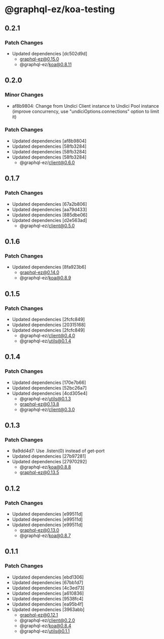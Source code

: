 # @graphql-ez/koa-testing

## 0.2.1

### Patch Changes

- Updated dependencies [dc502d9d]
  - graphql-ez@0.15.0
  - @graphql-ez/koa@0.8.11

## 0.2.0

### Minor Changes

- af8b9804: Change from Undici Client instance to Undici Pool instance (improve concurrency, use "undiciOptions.connections" option to limit it)

### Patch Changes

- Updated dependencies [af8b9804]
- Updated dependencies [58fb3284]
- Updated dependencies [58fb3284]
- Updated dependencies [58fb3284]
  - @graphql-ez/client@0.6.0

## 0.1.7

### Patch Changes

- Updated dependencies [67a2b806]
- Updated dependencies [aa79d433]
- Updated dependencies [885dbe06]
- Updated dependencies [d2e563ad]
  - @graphql-ez/client@0.5.0

## 0.1.6

### Patch Changes

- Updated dependencies [8fa923b6]
  - graphql-ez@0.14.0
  - @graphql-ez/koa@0.8.9

## 0.1.5

### Patch Changes

- Updated dependencies [2fcfc849]
- Updated dependencies [20315168]
- Updated dependencies [2fcfc849]
  - @graphql-ez/client@0.4.0
  - @graphql-ez/utils@0.1.4

## 0.1.4

### Patch Changes

- Updated dependencies [170e7b66]
- Updated dependencies [52bc26a7]
- Updated dependencies [4cd305e4]
  - @graphql-ez/utils@0.1.3
  - graphql-ez@0.13.8
  - @graphql-ez/client@0.3.0

## 0.1.3

### Patch Changes

- 9a9dd4d7: Use .listen(0) instead of get-port
- Updated dependencies [27b97281]
- Updated dependencies [27970292]
  - @graphql-ez/koa@0.8.8
  - graphql-ez@0.13.5

## 0.1.2

### Patch Changes

- Updated dependencies [e99511d]
- Updated dependencies [e99511d]
- Updated dependencies [e99511d]
  - graphql-ez@0.13.0
  - @graphql-ez/koa@0.8.7

## 0.1.1

### Patch Changes

- Updated dependencies [ebd1306]
- Updated dependencies [67bb1d7]
- Updated dependencies [4c3ed73]
- Updated dependencies [a610836]
- Updated dependencies [9538fc4]
- Updated dependencies [ea95b4f]
- Updated dependencies [3963abb]
  - graphql-ez@0.12.1
  - @graphql-ez/client@0.2.0
  - @graphql-ez/koa@0.8.4
  - @graphql-ez/utils@0.1.1
